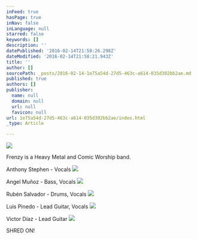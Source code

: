 ```yaml
---
inFeed: true
hasPage: true
inNav: false
inLanguage: null
starred: false
keywords: []
description: ''
datePublished: '2016-02-14T21:58:26.298Z'
dateModified: '2016-02-14T21:58:21.943Z'
title: ''
author: []
sourcePath: _posts/2016-02-14-1e75a54d-27d5-463c-a614-035d302bb2ae.md
published: true
authors: []
publisher:
  name: null
  domain: null
  url: null
  favicon: null
url: 1e75a54d-27d5-463c-a614-035d302bb2ae/index.html
_type: Article

---
```

![](https://the-grid-user-content.s3-us-west-2.amazonaws.com/3f227d94-3c2f-4409-bd65-c1f9f97e0d86.png)

Frenzy is a Heavy Metal and Comic Worship band.

Anthony Stephen - Vocals
![](https://the-grid-user-content.s3-us-west-2.amazonaws.com/dbd9eb88-c631-4a1e-afd6-d481d762e2ea.jpg)

Angel Muñoz - Bass, Vocals
![](https://the-grid-user-content.s3-us-west-2.amazonaws.com/377eb10b-6bca-4353-be5b-8033357179c6.jpg)

Rubén Salvador - Drums, Vocals
![](https://the-grid-user-content.s3-us-west-2.amazonaws.com/405d6967-fe95-4128-996d-f3a6e5e41ffe.jpg)

Luis Pinedo - Lead Guitar, Vocals
![](https://the-grid-user-content.s3-us-west-2.amazonaws.com/8fad6842-4018-49e6-a696-158e2385809c.jpg)

Victor Díaz - Lead Guitar
![](https://s3-us-west-2.amazonaws.com/the-grid-img/p/ee58eef2960017b7eb9365b2b5a483e68a8f5b2d.jpg)

SHRED ON!